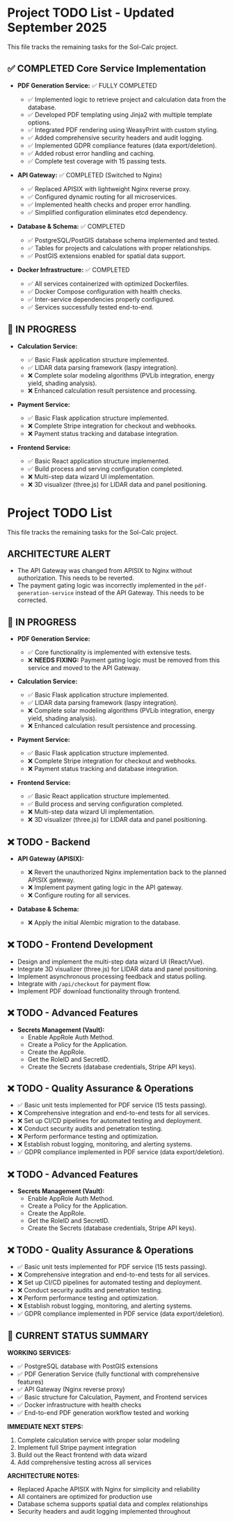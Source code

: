 # Project TODO List - Updated September 2025

This file tracks the remaining tasks for the Sol-Calc project.

## ✅ COMPLETED Core Service Implementation

*   **PDF Generation Service:** ✅ FULLY COMPLETED
    *   ✅ Implemented logic to retrieve project and calculation data from the database.
    *   ✅ Developed PDF templating using Jinja2 with multiple template options.
    *   ✅ Integrated PDF rendering using WeasyPrint with custom styling.
    *   ✅ Added comprehensive security headers and audit logging.
    *   ✅ Implemented GDPR compliance features (data export/deletion).
    *   ✅ Added robust error handling and caching.
    *   ✅ Complete test coverage with 15 passing tests.

*   **API Gateway:** ✅ COMPLETED (Switched to Nginx)
    *   ✅ Replaced APISIX with lightweight Nginx reverse proxy.
    *   ✅ Configured dynamic routing for all microservices.
    *   ✅ Implemented health checks and proper error handling.
    *   ✅ Simplified configuration eliminates etcd dependency.

*   **Database & Schema:** ✅ COMPLETED
    *   ✅ PostgreSQL/PostGIS database schema implemented and tested.
    *   ✅ Tables for projects and calculations with proper relationships.
    *   ✅ PostGIS extensions enabled for spatial data support.

*   **Docker Infrastructure:** ✅ COMPLETED
    *   ✅ All services containerized with optimized Dockerfiles.
    *   ✅ Docker Compose configuration with health checks.
    *   ✅ Inter-service dependencies properly configured.
    *   ✅ Services successfully tested end-to-end.

## 🚧 IN PROGRESS

*   **Calculation Service:**
    *   ✅ Basic Flask application structure implemented.
    *   ✅ LIDAR data parsing framework (laspy integration).
    *   ❌ Complete solar modeling algorithms (PVLib integration, energy yield, shading analysis).
    *   ❌ Enhanced calculation result persistence and processing.

*   **Payment Service:**
    *   ✅ Basic Flask application structure implemented.
    *   ❌ Complete Stripe integration for checkout and webhooks.
    *   ❌ Payment status tracking and database integration.

*   **Frontend Service:**
    *   ✅ Basic React application structure implemented.
    *   ✅ Build process and serving configuration completed.
    *   ❌ Multi-step data wizard UI implementation.
    *   ❌ 3D visualizer (three.js) for LIDAR data and panel positioning.

# Project TODO List

This file tracks the remaining tasks for the Sol-Calc project.

## ARCHITECTURE ALERT

*   The API Gateway was changed from APISIX to Nginx without authorization. This needs to be reverted.
*   The payment gating logic was incorrectly implemented in the `pdf-generation-service` instead of the API Gateway. This needs to be corrected.

## 🚧 IN PROGRESS

*   **PDF Generation Service:**
    *   ✅ Core functionality is implemented with extensive tests.
    *   ❌ **NEEDS FIXING:** Payment gating logic must be removed from this service and moved to the API Gateway.

*   **Calculation Service:**
    *   ✅ Basic Flask application structure implemented.
    *   ✅ LIDAR data parsing framework (laspy integration).
    *   ❌ Complete solar modeling algorithms (PVLib integration, energy yield, shading analysis).
    *   ❌ Enhanced calculation result persistence and processing.

*   **Payment Service:**
    *   ✅ Basic Flask application structure implemented.
    *   ❌ Complete Stripe integration for checkout and webhooks.
    *   ❌ Payment status tracking and database integration.

*   **Frontend Service:**
    *   ✅ Basic React application structure implemented.
    *   ✅ Build process and serving configuration completed.
    *   ❌ Multi-step data wizard UI implementation.
    *   ❌ 3D visualizer (three.js) for LIDAR data and panel positioning.

## ❌ TODO - Backend

*   **API Gateway (APISIX):**
    *   ❌ Revert the unauthorized Nginx implementation back to the planned APISIX gateway.
    *   ❌ Implement payment gating logic in the API gateway.
    *   ❌ Configure routing for all services.

*   **Database & Schema:**
    *   ❌ Apply the initial Alembic migration to the database.

## ❌ TODO - Frontend Development

*   Design and implement the multi-step data wizard UI (React/Vue).
*   Integrate 3D visualizer (three.js) for LIDAR data and panel positioning.
*   Implement asynchronous processing feedback and status polling.
*   Integrate with `/api/checkout` for payment flow.
*   Implement PDF download functionality through frontend.

## ❌ TODO - Advanced Features

*   **Secrets Management (Vault):**
    *   Enable AppRole Auth Method.
    *   Create a Policy for the Application.
    *   Create the AppRole.
    *   Get the RoleID and SecretID.
    *   Create the Secrets (database credentials, Stripe API keys).

## ❌ TODO - Quality Assurance & Operations

*   ✅ Basic unit tests implemented for PDF service (15 tests passing).
*   ❌ Comprehensive integration and end-to-end tests for all services.
*   ❌ Set up CI/CD pipelines for automated testing and deployment.
*   ❌ Conduct security audits and penetration testing.
*   ❌ Perform performance testing and optimization.
*   ❌ Establish robust logging, monitoring, and alerting systems.
*   ✅ GDPR compliance implemented in PDF service (data export/deletion).


## ❌ TODO - Advanced Features

*   **Secrets Management (Vault):**
    *   Enable AppRole Auth Method.
    *   Create a Policy for the Application.
    *   Create the AppRole.
    *   Get the RoleID and SecretID.
    *   Create the Secrets (database credentials, Stripe API keys).

## ❌ TODO - Quality Assurance & Operations

*   ✅ Basic unit tests implemented for PDF service (15 tests passing).
*   ❌ Comprehensive integration and end-to-end tests for all services.
*   ❌ Set up CI/CD pipelines for automated testing and deployment.
*   ❌ Conduct security audits and penetration testing.
*   ❌ Perform performance testing and optimization.
*   ❌ Establish robust logging, monitoring, and alerting systems.
*   ✅ GDPR compliance implemented in PDF service (data export/deletion).

## 🎉 CURRENT STATUS SUMMARY

**WORKING SERVICES:**
- ✅ PostgreSQL database with PostGIS extensions
- ✅ PDF Generation Service (fully functional with comprehensive features)
- ✅ API Gateway (Nginx reverse proxy)
- ✅ Basic structure for Calculation, Payment, and Frontend services
- ✅ Docker infrastructure with health checks
- ✅ End-to-end PDF generation workflow tested and working

**IMMEDIATE NEXT STEPS:**
1. Complete calculation service with proper solar modeling
2. Implement full Stripe payment integration
3. Build out the React frontend with data wizard
4. Add comprehensive testing across all services

**ARCHITECTURE NOTES:**
- Replaced Apache APISIX with Nginx for simplicity and reliability
- All containers are optimized for production use
- Database schema supports spatial data and complex relationships
- Security headers and audit logging implemented throughout